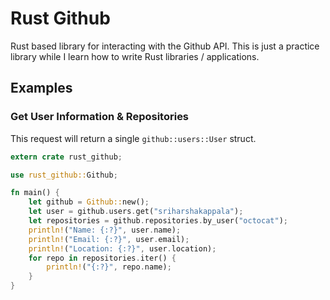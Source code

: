 # Rust Github

Rust based library for interacting with the Github API. This is just a practice library while I learn how to write Rust libraries / applications.

## Examples

### Get User Information & Repositories

This request will return a single `github::users::User` struct.

```rust
extern crate rust_github;

use rust_github::Github;

fn main() {
    let github = Github::new();
    let user = github.users.get("sriharshakappala");
    let repositories = github.repositories.by_user("octocat");
    println!("Name: {:?}", user.name);
    println!("Email: {:?}", user.email);
    println!("Location: {:?}", user.location);
    for repo in repositories.iter() {
        println!("{:?}", repo.name);
    }
}
```
